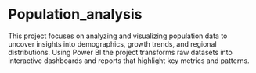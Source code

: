 # Population_analysis
This project focuses on analyzing and visualizing population data to uncover insights into demographics, growth trends, and regional distributions. Using Power BI  the project transforms raw datasets into interactive dashboards and reports that highlight key metrics and patterns.
